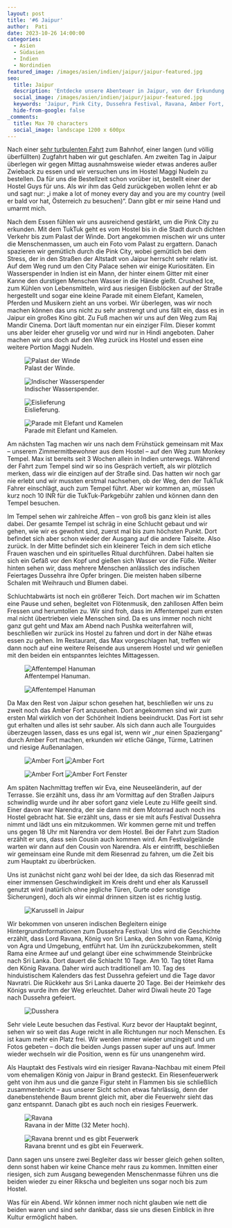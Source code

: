 ```yaml
---
layout: post
title: '#6 Jaipur'
author:  Pati
date: 2023-10-26 14:00:00
categories:
  - Asien
  - Südasien
  - Indien
  - Nordindien
featured_image: /images/asien/indien/jaipur/jaipur-featured.jpg
seo:
  title: Jaipur
  description: 'Entdecke unsere Abenteuer in Jaipur, von der Erkundung der Pink City bis zum spektakulären Dussehra Festival mit Ravana-Verbrennung und Feuerwerk.'
  social_image: /images/asien/indien/jaipur/jaipur-featured.jpg
  keywords: 'Jaipur, Pink City, Dussehra Festival, Ravana, Amber Fort, Affentempel Hanuman, Raj Mandir Cinema, indische Kultur'
  hide-from-google: false
_comments:
  title: Max 70 characters
  social_image: landscape 1200 x 600px
---
```

Nach einer [sehr turbulenten Fahrt](von-neu-delhi-nach-jaipur) zum Bahnhof, einer langen (und völlig überfüllten) Zugfahrt haben wir gut geschlafen. Am zweiten Tag in Jaipur überlegen wir gegen Mittag ausnahmsweise wieder etwas anderes außer Zwieback zu essen und wir versuchen uns im Hostel Maggi Nudeln zu bestellen. Da für uns die Bestellzeit schon vorüber ist, bestellt einer der Hostel Guys für uns. Als wir ihm das Geld zurückgeben wollen lehnt er ab und sagt nur: „i make a lot of money every day and you are my country (weil er bald vor hat, Österreich zu besuchen)“. Dann gibt er mir seine Hand und umarmt mich. 

Nach dem Essen fühlen wir uns ausreichend gestärkt, um die Pink City zu erkunden. Mit dem TukTuk geht es vom Hostel bis in die Stadt durch dichten Verkehr bis zum Palast der Winde. Dort angekommen mischen wir uns unter die Menschenmassen, um auch ein Foto vom Palast zu ergattern. Danach spazieren wir gemütlich durch die Pink City, wobei gemütlich bei dem Stress, der in den Straßen der Altstadt von Jaipur herrscht sehr relativ ist. Auf dem Weg rund um den City Palace sehen wir einige Kuriositäten. Ein Wasserspender in Indien ist ein Mann, der hinter einem Gitter mit einer Kanne den durstigen Menschen Wasser in die Hände gießt. Crushed Ice, zum Kühlen von Lebensmitteln, wird aus riesigen Eisblöcken auf der Straße hergestellt und sogar eine kleine Parade mit einem Elefant, Kamelen, Pferden und Musikern zieht an uns vorbei. Wir überlegen, was wir noch machen können das uns nicht zu sehr anstrengt und uns fällt ein, dass es in Jaipur ein großes Kino gibt. Zu Fuß machen wir uns auf den Weg zum Raj Mandir Cinema. Dort läuft momentan nur ein einziger Film. Dieser kommt uns aber leider eher gruselig vor und wird nur in Hindi angeboten. Daher machen wir uns doch auf den Weg zurück ins Hostel und essen eine weitere Portion Maggi Nudeln. 

<div class="img2">
<figure>
 	<img src="/images/asien/indien/jaipur/jaipur-8.jpg" alt="Palast der Winde">
  <figcaption> Palast der Winde.</figcaption>
</figure>
<figure>
  <img src="/images/asien/indien/jaipur/jaipur-9.jpg" alt="Indischer Wasserspender">
  <figcaption> Indischer Wasserspender.</figcaption>
</figure>
</div>

<div class="img2">
<figure>
 	<img src="/images/asien/indien/jaipur/jaipur-1.jpg" alt="Eislieferung">
  <figcaption> Eislieferung.</figcaption>
</figure>
<figure>
  <img src="/images/asien/indien/jaipur/jaipur-10.jpg" alt="Parade mit Elefant und Kamelen">
  <figcaption> Parade mit Elefant und Kamelen.</figcaption>
</figure>
</div>

Am nächsten Tag machen wir uns nach dem Frühstück gemeinsam mit Max – unserem Zimmermitbewohner aus dem Hostel – auf den Weg zum Monkey Tempel. Max ist bereits seit 3 Wochen allein in Indien unterwegs. Während der Fahrt zum Tempel sind wir so ins Gespräch vertieft, als wir plötzlich merken, dass wir die einzigen auf der Straße sind. Das hatten wir noch gar nie erlebt und wir mussten erstmal nachsehen, ob der Weg, den der TukTuk Fahrer einschlägt, auch zum Tempel führt. Aber wir kommen an, müssen kurz noch 10 INR für die TukTuk-Parkgebühr zahlen und können dann den Tempel besuchen.

Im Tempel sehen wir zahlreiche Affen – von groß bis ganz klein ist alles dabei. Der gesamte Tempel ist schräg in eine Schlucht gebaut und wir gehen, wie wir es gewohnt sind, zuerst mal bis zum höchsten Punkt. Dort befindet sich aber schon wieder der Ausgang auf die andere Talseite. Also zurück. In der Mitte befindet sich ein kleinerer Teich in dem sich etliche Frauen waschen und ein spirituelles Ritual durchführen. Dabei halten sie sich ein Gefäß vor den Kopf und gießen sich Wasser vor die Füße. Weiter hinten sehen wir, dass mehrere Menschen anlässlich des indischen Feiertages Dussehra ihre Opfer bringen. Die meisten haben silberne Schalen mit Weihrauch und Blumen dabei.

Schluchtabwärts ist noch ein größerer Teich. Dort machen wir im Schatten eine Pause und sehen, begleitet von Flötenmusik, den zahllosen Affen beim Fressen und herumtollen zu. Wir sind froh, dass im Affentempel zum ersten mal nicht übertrieben viele Menschen sind. Da es uns immer noch nicht ganz gut geht und Max am Abend nach Pushka weiterfahren will, beschließen wir zurück ins Hostel zu fahren und dort in der Nähe etwas essen zu gehen. Im Restaurant, das Max vorgeschlagen hat, treffen wir dann noch auf eine weitere Reisende aus unserem Hostel und wir genießen mit den beiden ein entspanntes leichtes Mittagessen.

<div class="img2">
<figure>
 	<img src="/images/asien/indien/jaipur/jaipur-2.jpg" alt="Affentempel Hanuman">
  <figcaption> Affentempel Hanuman.</figcaption>
</figure>
<figure>
  <img src="/images/asien/indien/jaipur/jaipur-3.jpg" alt="Affentempel Hanuman">
</figure>
</div>

Da Max den Rest von Jaipur schon gesehen hat, beschließen wir uns zu zweit noch das Amber Fort anzusehen. Dort angekommen sind wir zum ersten Mal wirklich von der Schönheit Indiens beeindruckt. Das Fort ist sehr gut erhalten und alles ist sehr sauber. Als sich dann auch alle Tourguides überzeugen lassen, dass es uns egal ist, wenn wir „nur einen Spaziergang“ durch Amber Fort machen, erkunden wir etliche Gänge, Türme, Latrinen und riesige Außenanlagen. 

<figure class="img2">
 	<img src="/images/asien/indien/jaipur/jaipur-11.jpg" alt="Amber Fort">
  <img src="/images/asien/indien/jaipur/jaipur-12.jpg" alt="Amber Fort">
</figure>
<figure class="img2">
 	<img src="/images/asien/indien/jaipur/jaipur-13.jpg" alt="Amber Fort">
  <img src="/images/asien/indien/jaipur/jaipur-14.jpg" alt="Amber Fort Fenster">
</figure>

Am späten Nachmittag treffen wir Eva, eine Neuseeländerin, auf der Terrasse. Sie erzählt uns, dass ihr am Vormittag auf den Straßen Jaipurs schwindlig wurde und ihr aber sofort ganz viele Leute zu Hilfe geeilt sind. Einer davon war Narendra, der sie dann mit dem Motorrad auch noch ins Hostel gebracht hat. Sie erzählt uns, dass er sie mit aufs Festival Dussehra nimmt und lädt uns ein mitzukommen. Wir kommen gerne mit und treffen uns gegen 18 Uhr mit Narendra vor dem Hostel. Bei der Fahrt zum Stadion erzählt er uns, dass sein Cousin auch kommen wird. Am Festivalgelände warten wir dann auf den Cousin von Narendra. Als er eintrifft, beschließen wir gemeinsam eine Runde mit dem Riesenrad zu fahren, um die Zeit bis zum Hauptakt zu überbrücken. 

Uns ist zunächst nicht ganz wohl bei der Idee, da sich das Riesenrad mit einer immensen Geschwindigkeit im Kreis dreht und eher als Karussell genutzt wird (natürlich ohne jegliche Türen, Gurte oder sonstige Sicherungen), doch als wir einmal drinnen sitzen ist es richtig lustig. 

<figure class="img1">
 	<img src="/images/asien/indien/jaipur/jaipur-4.jpg" alt="Karussell in Jaipur">
</figure>

Wir bekommen von unseren indischen Begleitern einige Hintergrundinformationen zum Dussehra Festival: Uns wird die Geschichte erzählt, dass Lord Ravana, König von Sri Lanka, den Sohn von Rama, König von Agra und Umgebung, entführt hat. Um ihn zurückzubekommen, stellt Rama eine Armee auf und gelangt über eine schwimmende Steinbrücke nach Sri Lanka. Dort dauert die Schlacht 10 Tage. Am 10. Tag tötet Rama den König Ravana. Daher wird auch traditionell am 10. Tag des hinduistischem Kalenders das fest Dussehra gefeiert und die Tage davor Navratri. Die Rückkehr aus Sri Lanka dauerte 20 Tage. Bei der Heimkehr des Königs wurde ihm der Weg erleuchtet. Daher wird Diwali heute 20 Tage nach Dussehra gefeiert.

<figure class="img1">
 	<img src="/images/asien/indien/jaipur/jaipur-6.jpg" alt="Dusshera">
</figure>

Sehr viele Leute besuchen das Festival. Kurz bevor der Hauptakt beginnt, sehen wir so weit das Auge reicht in alle Richtungen nur noch Menschen. Es ist kaum mehr ein Platz frei. Wir werden immer wieder umzingelt und um Fotos gebeten – doch die beiden Jungs passen super auf uns auf. Immer wieder wechseln wir die Position, wenn es für uns unangenehm wird.

Als Hauptakt des Festivals wird ein riesiger Ravana-Nachbau mit einem Pfeil vom ehemaligen König von Jaipur in Brand gesteckt. Ein Riesenfeuerwerk geht von ihm aus und die ganze Figur steht in Flammen bis sie schließlich zusammenbricht – aus unserer Sicht schon etwas fahrlässig, denn der danebenstehende Baum brennt gleich mit, aber die Feuerwehr sieht das ganz entspannt. Danach gibt es auch noch ein riesiges Feuerwerk.

<div class="img2">
<figure>
 	<img src="/images/asien/indien/jaipur/jaipur-5.jpg" alt="Ravana">
  <figcaption> Ravana in der Mitte (32 Meter hoch).</figcaption>
</figure>
<figure>
  <img src="/images/asien/indien/jaipur/jaipur-7.jpg" alt="Ravana brennt und es gibt Feuerwerk">
  <figcaption> Ravana brennt und es gibt ein Feuerwerk.</figcaption>
</figure>
</div>

Dann sagen uns unsere zwei Begleiter dass wir besser gleich gehen sollten, denn sonst haben wir keine Chance mehr raus zu kommen. Inmitten einer riesigen, sich zum Ausgang bewegenden Menschenmasse führen uns die beiden wieder zu einer Rikscha und begleiten uns sogar noch bis zum Hostel.

Was für ein Abend. Wir können immer noch nicht glauben wie nett die beiden waren und sind sehr dankbar, dass sie uns diesen Einblick in ihre Kultur ermöglicht haben.
